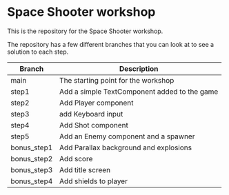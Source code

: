 # Space Shooter workshop

This is the repository for the Space Shooter workshop.

The repository has a few different branches that you can look at to see a
solution to each step.

| Branch      | Description                                  |
|-------------|----------------------------------------------|
| main        | The starting point for the workshop          |
| step1       | Add a simple TextComponent added to the game |
| step2       | Add Player component                         |
| step3       | add Keyboard input                           |
| step4       | Add Shot component                           |
| step5       | Add an Enemy component and a spawner         |
| bonus_step1 | Add Parallax background and explosions       |
| bonus_step2 | Add score                                    |
| bonus_step3 | Add title screen                             |
| bonus_step4 | Add shields to player                        |